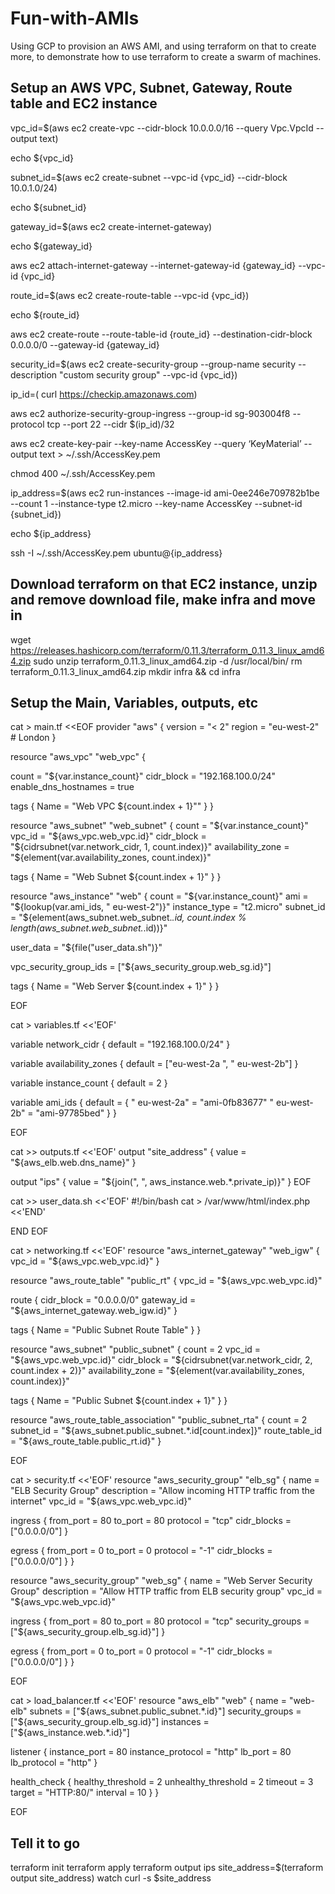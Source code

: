 # Fun-with-AMIs
Using GCP to provision an AWS AMI, and using terraform on that to create more, to demonstrate how to use terraform to create a swarm of machines.

## Setup an AWS VPC, Subnet, Gateway, Route table and EC2 instance

vpc_id=$(aws ec2 create-vpc --cidr-block 10.0.0.0/16 --query Vpc.VpcId --output text)

echo ${vpc_id}

subnet_id=$(aws ec2 create-subnet --vpc-id {vpc_id} --cidr-block 10.0.1.0/24)

echo ${subnet_id}

gateway_id=$(aws ec2 create-internet-gateway)

echo ${gateway_id}

aws ec2 attach-internet-gateway --internet-gateway-id {gateway_id} --vpc-id {vpc_id}

route_id=$(aws ec2 create-route-table --vpc-id {vpc_id})

echo ${route_id}

aws ec2 create-route --route-table-id {route_id} --destination-cidr-block 0.0.0.0/0 --gateway-id {gateway_id}

security_id=$(aws ec2 create-security-group --group-name security --description "custom security group" --vpc-id {vpc_id})

ip_id=$($ curl https://checkip.amazonaws.com)

aws ec2 authorize-security-group-ingress --group-id sg-903004f8 --protocol tcp --port 22 --cidr $(ip_id)/32

aws ec2 create-key-pair --key-name AccessKey --query ‘KeyMaterial’ --output text > ~/.ssh/AccessKey.pem

chmod 400 ~/.ssh/AccessKey.pem

ip_address=$(aws ec2 run-instances --image-id ami-0ee246e709782b1be --count 1 --instance-type t2.micro --key-name AccessKey --subnet-id {subnet_id})

echo ${ip_address}

ssh -I ~/.ssh/AccessKey.pem ubuntu@{ip_address}

## Download terraform on that EC2 instance, unzip and remove download file, make infra and move in

wget https://releases.hashicorp.com/terraform/0.11.3/terraform_0.11.3_linux_amd64.zip
sudo unzip terraform_0.11.3_linux_amd64.zip -d /usr/local/bin/
rm terraform_0.11.3_linux_amd64.zip
mkdir infra && cd infra

## Setup the Main, Variables, outputs, etc 

cat > main.tf <<EOF
provider "aws" {
  version = "< 2"
  region  = "eu-west-2" # London
}

resource "aws_vpc" "web_vpc" {

count = "${var.instance_count}"
  cidr_block  = "192.168.100.0/24"
  enable_dns_hostnames = true

  tags {
    Name = "Web VPC ${count.index + 1}""
  }
}

resource "aws_subnet" "web_subnet" {
  count = "${var.instance_count}"
  vpc_id            = "${aws_vpc.web_vpc.id}"
  cidr_block        = "${cidrsubnet(var.network_cidr, 1, count.index)}"
  availability_zone = "${element(var.availability_zones, count.index)}"

  tags {
    Name = "Web Subnet ${count.index + 1}"
  }
}

resource "aws_instance" "web" {
  count         = "${var.instance_count}"
  ami           = "${lookup(var.ami_ids, " eu-west-2")}"
  instance_type = "t2.micro"
  subnet_id     = "${element(aws_subnet.web_subnet.*.id, count.index % length(aws_subnet.web_subnet.*.id))}"
 
  user_data     = "${file("user_data.sh")}"
  
  vpc_security_group_ids = ["${aws_security_group.web_sg.id}"]

  tags {
    Name = "Web Server ${count.index + 1}"
  }
}

EOF

cat > variables.tf <<'EOF'

variable network_cidr {
  default = "192.168.100.0/24"
}

variable availability_zones {
  default = ["eu-west-2a ", " eu-west-2b"]
}

variable instance_count {
  default = 2
}

variable ami_ids {
  default = {
    " eu-west-2a" = "ami-0fb83677"
    " eu-west-2b" = "ami-97785bed"
  }
}

EOF

cat >> outputs.tf <<'EOF'
output "site_address" {
  value = "${aws_elb.web.dns_name}"
}

output "ips" {
  value = "${join(", ", aws_instance.web.*.private_ip)}"
}
EOF

cat >> user_data.sh <<'EOF'
#!/bin/bash
cat > /var/www/html/index.php <<'END'
<?php
$instance_id = file_get_contents("http://instance-data/latest/meta-data/instance-id");
echo "You've reached instance ", $instance_id, "\n";
?>
END
EOF

cat > networking.tf <<'EOF'
resource "aws_internet_gateway" "web_igw" {
  vpc_id = "${aws_vpc.web_vpc.id}"
}

resource "aws_route_table" "public_rt" {
  vpc_id = "${aws_vpc.web_vpc.id}"
  
  route {
    cidr_block = "0.0.0.0/0"
    gateway_id = "${aws_internet_gateway.web_igw.id}"
  }

  tags {
    Name = "Public Subnet Route Table"
  }
}

resource "aws_subnet" "public_subnet" {
  count             = 2
  vpc_id            = "${aws_vpc.web_vpc.id}"
  cidr_block        = "${cidrsubnet(var.network_cidr, 2, count.index + 2)}"
  availability_zone = "${element(var.availability_zones, count.index)}"

  tags {
    Name = "Public Subnet ${count.index + 1}"
  }
}

resource "aws_route_table_association" "public_subnet_rta" {
  count          = 2
  subnet_id      = "${aws_subnet.public_subnet.*.id[count.index]}"
  route_table_id = "${aws_route_table.public_rt.id}"
}

EOF

cat > security.tf <<'EOF'
resource "aws_security_group" "elb_sg" {
  name        = "ELB Security Group"
  description = "Allow incoming HTTP traffic from the internet"
  vpc_id      = "${aws_vpc.web_vpc.id}"

  ingress {
    from_port   = 80
    to_port     = 80
    protocol    = "tcp"
    cidr_blocks = ["0.0.0.0/0"]
  }

  egress {
    from_port = 0
    to_port = 0
    protocol = "-1"
    cidr_blocks = ["0.0.0.0/0"]
  }
}

resource "aws_security_group" "web_sg" {
  name        = "Web Server Security Group"
  description = "Allow HTTP traffic from ELB security group"
  vpc_id      = "${aws_vpc.web_vpc.id}"

  ingress {
    from_port       = 80
    to_port         = 80
    protocol        = "tcp"
    security_groups = ["${aws_security_group.elb_sg.id}"]
  }

  egress {
    from_port = 0
    to_port = 0
    protocol = "-1"
    cidr_blocks = ["0.0.0.0/0"]
  }
}

EOF

cat > load_balancer.tf <<'EOF'
resource "aws_elb" "web" {
  name = "web-elb"
  subnets = ["${aws_subnet.public_subnet.*.id}"]
  security_groups = ["${aws_security_group.elb_sg.id}"]
  instances = ["${aws_instance.web.*.id}"]

  listener { 
    instance_port     = 80
    instance_protocol = "http"
    lb_port           = 80
    lb_protocol       = "http"
  }

  health_check {
    healthy_threshold = 2
    unhealthy_threshold = 2
    timeout = 3
    target = "HTTP:80/"
    interval = 10
  }
}

EOF

## Tell it to go

terraform init
terraform apply
terraform output ips
site_address=$(terraform output site_address)
watch curl -s $site_address
